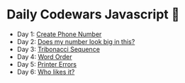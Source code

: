 # Daily Codewars Javascript 🚀

- Day 1: [Create Phone Number](https://www.codewars.com/kata/525f50e3b73515a6db000b83/train/javascript)
- Day 2: [Does my number look big in this?](https://www.codewars.com/kata/5287e858c6b5a9678200083c/train/javascript)
- Day 3: [Tribonacci Sequence](https://www.codewars.com/kata/556deca17c58da83c00002db/train/javascript)
- Day 4: [Word Order](https://www.codewars.com/kata/55c45be3b2079eccff00010f/train/javascript)
- Day 5: [Printer Errors](https://www.codewars.com/kata/56541980fa08ab47a0000040/train/javascript)
- Day 6: [Who likes it?](https://www.codewars.com/kata/5266876b8f4bf2da9b000362/train/javascript)
